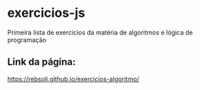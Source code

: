 # exercicios-js
 Primeira lista de exercícios da matéria de algoritmos e lógica de programação
 
 ## Link da página: 
 https://rebsoli.github.io/exercicios-algoritmo/
